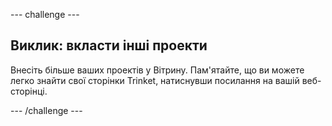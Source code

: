 --- challenge ---

## Виклик: вкласти інші проекти

Внесіть більше ваших проектів у Вітрину. Пам'ятайте, що ви можете легко знайти свої сторінки Trinket, натиснувши посилання на вашій веб-сторінці.

--- /challenge ---